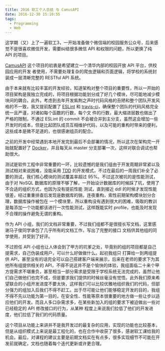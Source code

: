 ```yaml
---
title: 2016 软工个人总结 与 CamusAPI
date: 2016-12-30 15:10:55
tags:
  - Programming
  - Web
---
```


这学期（又）上了一遍软工3，一开始准备做个微信端的校园服务公众号，后来感觉不是很喜欢微信开发，需要纠结很多微信 API 和权限的问题，所以更换了纯 API 的项目。

[CamusAPI](https://github.com/TennyZhuang/CamusAPI) 这个项目的初衷是希望建立一个清华内部的校园开放 API 平台，供校园应用的开发
者使用，不需要处理复杂的爬虫逻辑和页面逻辑，将学校的系统封装成一层清晰完整的 RESTful API 系统。

<!-- more -->

由于本来就有比较丰富的开发经验，知道架构对整个项目的重要性，所以一开始的项目架构是我独立完成的，将项目根据功能划分成了好几个模块，尽可能地减少模块间的耦合。此外，考虑到去年开发紫荆之声时代码风格的丑陋和整个团队开发风格的不一致，我又提前配置了 [ESLint](http://eslint.org/) 和 [travis-ci](http://travis-ci.com/)，确保整个团队的代码风格完全统一且严谨，对诸如每个函数的行数，每个文
件的行数，最大缩进层数也做出了严格的限制，不通过 ESLint 的 commit 不会被合并到主分支，虽然这会增加一些开发时的成本，但是比起团队成员互相维护代码，以及可能的重构时带来的便利，这些成本是微不足道的，也很感谢组员的配合。

之前的开发中经常遇到本地开发完到最后不会部署的情况，所以这次在架构完一开始就配置好了 [Docker](http://docker.com)，并且每天从 master 分支部署一次，这样对联合调试也帮助很大。

测试是软件工程中非常重要的一环，比较遗憾的是我们组由于开发周期非常紧以及测试相对来说困难，没能采用 [TDD](https://en.wikipedia.org/wiki/Test-driven_development) 的开发模式，不过在最后的一周我们补全了必要的测试，我们核心模块的测试覆盖率超过 95%。不过这次被坑的是性能测试，由于对 NoSQL 数据库的原理不够了解，一开始设计数据库的时候踩了坑，使用了不合适的组织方式，也因为没有提前性能
测试，直到接近 ddl 的时候才发现性能很差，经过重重排查后发现是数据库的锅，连夜重构，索性前期架构模块划分合理，数据库操作被包在
一个模块里，所以重构没有遇到很大的困难，吸取的教训是每添加一个功能都该进行一次性能测试，这样既能实时 profile，也能及时发现不合理的操作避免无谓的重构。

作为 API 小组，我们的文档非常重要，不过我们组都不是很擅长写文档，这里感谢马子俊同学承包了几乎所有的文档工作，写出了完整的接口
文档供其他组的同学使用，并受到了好评。

不过担任 API 小组也让人体会到了甲方的坑爹之处，毕竟别的组的项目都是自己提需求，自己伪装成用户，可以什么好做做什么。起初我组只
打算给一到两组提供 API，甚至没有的话完全可以自己搭建客户端来展示，后来在老师的要求下为其他所有组提供相关的 API，不得不说这并不是个愉快的体验，我组面临二十来个甲方提需求不堪重负，甚至相当一部分需求是受限于学校系统无法完成的，虽然让他们自己做他们也完不成，但是要求我们提供的时候丝毫没有觉悟。此外我们原来希望联合的小组开发进度不要太快，这样我们可以比较优雅地组织我们的代码，但部分强力的组加入后我们不得不赶工。出于尽可能让他们能够稳定开发的目的，我组不得不先以功能为第一目的，在安全性、性能等原本很重要的地方做一些让步以适应他们的开发。而且人多口杂需求多，在某些新加入的组的要求下被迫做出一些对已经稳定的 API 修改接口的行为，从某种
程度上来说我们拉低了他们的开发进度，他们拉低了我们的代码质量。

这个项目从功能上来讲并不是我开发过的最复杂的应用，实现的功能也比较基本，但是从组织模式上来说是最工程化的，也在合作中收获了很多，感谢软工课给我的机会。最后，对课程的建议主要是前期文档实在有点多，很多实现细节不可能在开发前就确定，文档也随着每个迭代更新或许更合理。